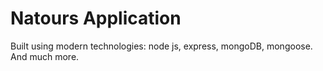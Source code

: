 # Natours Application

Built using modern technologies: node js, express, mongoDB, mongoose. And much more.
